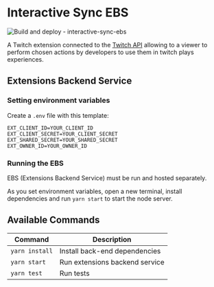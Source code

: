 # Interactive Sync EBS

![Build and deploy - interactive-sync-ebs](https://github.com/jmcartlamy/interactive-sync-ebs/workflows/Build%20and%20deploy%20-%20interactive-sync-ebs/badge.svg)

A Twitch extension connected to the [Twitch API](https://dev.twitch.tv/docs/api) allowing to a viewer to perform chosen actions by developers to use them in twitch plays experiences.

## Extensions Backend Service

### Setting environment variables

Create a `.env` file with this template:

```
EXT_CLIENT_ID=YOUR_CLIENT_ID
EXT_CLIENT_SECRET=YOUR_CLIENT_SECRET
EXT_SHARED_SECRET=YOUR_SHARED_SECRET
EXT_OWNER_ID=YOUR_OWNER_ID
```

### Running the EBS

EBS (Extensions Backend Service) must be run and hosted separately.

As you set environment variables, open a new terminal, install dependencies and run `yarn start` to start the node server.

## Available Commands

| Command | Description |
|---------|-------------|
| `yarn install` | Install back-end dependencies |
| `yarn start` | Run extensions backend service |
| `yarn test` | Run tests |


